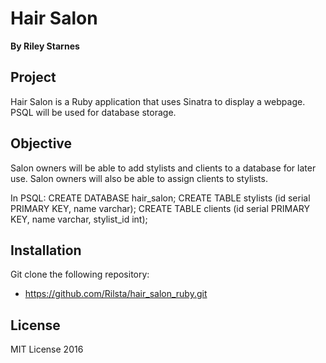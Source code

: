 # Hair Salon
**By Riley Starnes**

## Project
Hair Salon is a Ruby application that uses Sinatra to display a webpage. PSQL
will be used for database storage.

## Objective
Salon owners will be able to add stylists and clients to a database for
later use. Salon owners will also be able to assign clients to stylists.

In PSQL:
CREATE DATABASE hair_salon;
CREATE TABLE stylists (id serial PRIMARY KEY, name varchar);
CREATE TABLE clients (id serial PRIMARY KEY, name varchar, stylist_id int);

## Installation
Git clone the following repository:
* https://github.com/Rilsta/hair_salon_ruby.git

## License
MIT License 2016
